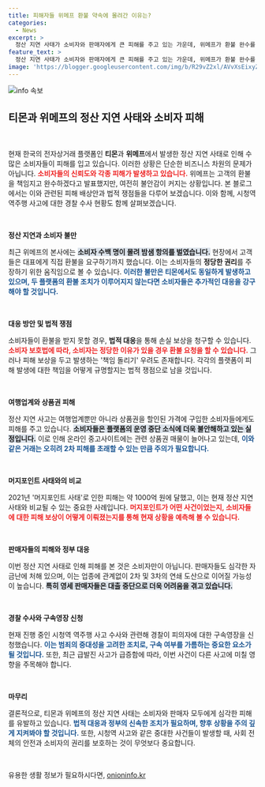 ```yaml
---
title: 피해자들 위메프 환불 약속에 몰려간 이유는?
categories:
  - News
excerpt: >
  정산 지연 사태가 소비자와 판매자에게 큰 피해를 주고 있는 가운데, 위메프가 환불 완수를 약속했습니다. 머지포인트 사태처럼 대규모 피해로 악화될 가능성에 대한 우려도 커지고 있습니다.
feature_text: >
  정산 지연 사태가 소비자와 판매자에게 큰 피해를 주고 있는 가운데, 위메프가 환불 완수를 약속했습니다. 머지포인트 사태처럼 대규모 피해로 악화될 가능성에 대한 우려도 커지고 있습니다.
image: 'https://blogger.googleusercontent.com/img/b/R29vZ2xl/AVvXsEixyZcFfHzMRdzZMjFBmAUKJYCLCGyLL1o632UiGVXcaFdKo_bkvkuCioo0uUKlGfBVcT3P84aROyZIXSBEx3Aw5nCQ3pTgDom1WDC4m8eifvWiAmWEEVb4x6G_l8C0QH225ldMjyaFvpxGEBGNO37VmDTDMHGhJPq73UglMfDca1-0aw/s1600/blogspot.png'
---
```


<p><img src="https://blogger.googleusercontent.com/img/b/R29vZ2xl/AVvXsEixyZcFfHzMRdzZMjFBmAUKJYCLCGyLL1o632UiGVXcaFdKo_bkvkuCioo0uUKlGfBVcT3P84aROyZIXSBEx3Aw5nCQ3pTgDom1WDC4m8eifvWiAmWEEVb4x6G_l8C0QH225ldMjyaFvpxGEBGNO37VmDTDMHGhJPq73UglMfDca1-0aw/s1600/blogspot.png" alt="info 속보" /></p>

<h2 data-ke-size="size26">티몬과 위메프의 정산 지연 사태와 소비자 피해</h2>

<p data-ke-size="size16">&nbsp;</p>

<p>현재 한국의 전자상거래 플랫폼인 <b>티몬</b>과 <b>위메프</b>에서 발생한 정산 지연 사태로 인해 수많은 소비자들이 피해를 입고 있습니다. 이러한 상황은 단순한 비즈니스 차원의 문제가 아닙니다. <b><span style="color: #ee2323;">소비자들의 신뢰도와 각종 피해가 발생하고 있습니다.</span></b> 위메프는 고객의 환불을 책임지고 완수하겠다고 발표했지만, 여전히 불안감이 커지는 상황입니다. 본 블로그에서는 이와 관련된 피해 배상안과 법적 쟁점들을 다루어 보겠습니다. 이와 함께, 시청역 역주행 사고에 대한 경찰 수사 현황도 함께 살펴보겠습니다.</p>

<p data-ke-size="size16">&nbsp;</p>

<p><b>정산 지연과 소비자 불만</b></p>

<p>최근 위메프의 본사에는 <b><span style="background-color: #21538527;">소비자 수백 명이 몰려 밤샘 항의를 벌였습니다.</span></b> 현장에서 고객들은 대표에게 직접 환불을 요구하기까지 했습니다. 이는 소비자들의 <b>정당한 권리</b>를 주장하기 위한 움직임으로 볼 수 있습니다. <b><span style="color: #1a5490;">이러한 불만은 티몬에서도 동일하게 발생하고 있으며, 두 플랫폼의 환불 조치가 이루어지지 않는다면 소비자들은 추가적인 대응을 강구해야 할 것입니다.</span></b></p>

<p data-ke-size="size16">&nbsp;</p>

<p><b>대응 방안 및 법적 쟁점</b></p>

<p>소비자들이 환불을 받지 못할 경우, <b>법적 대응</b>을 통해 손실 보상을 청구할 수 있습니다. <b><span style="color: #ee2323;">소비자 보호법에 따라, 소비자는 정당한 이유가 있을 경우 환불 요청을 할 수 있습니다.</span></b> 그러나 피해 보상을 두고 발생하는 '책임 돌리기' 우려도 존재합니다. 각각의 플랫폼이 피해 발생에 대한 책임을 어떻게 규명할지는 법적 쟁점으로 남을 것입니다.</p>

<p data-ke-size="size16">&nbsp;</p>

<p><b>여행업계와 상품권 피해</b></p>

<p>정산 지연 사고는 여행업계뿐만 아니라 상품권을 할인된 가격에 구입한 소비자들에게도 피해를 주고 있습니다. <b><span style="background-color: #21538527;">소비자들은 플랫폼의 운영 중단 소식에 더욱 불안해하고 있는 실정입니다.</span></b> 이로 인해 온라인 중고사이트에는 관련 상품권 매물이 늘어나고 있는데, <b><span style="color: #1a5490;">이와 같은 거래는 오히려 2차 피해를 초래할 수 있는 만큼 주의가 필요합니다.</span></b></p>

<p data-ke-size="size16">&nbsp;</p>

<p><b>머지포인트 사태와의 비교</b></p>

<p>2021년 '머지포인트 사태'로 인한 피해는 약 1000억 원에 달했고, 이는 현재 정산 지연 사태와 비교될 수 있는 중요한 사례입니다. <b><span style="color: #ee2323;">머지포인트가 어떤 사건이었는지, 소비자들에 대한 피해 보상이 어떻게 이뤄졌는지를 통해 현재 상황을 예측해 볼 수 있습니다.</span></b></p>

<p data-ke-size="size16">&nbsp;</p>

<p><b>판매자들의 피해와 정부 대응</b></p>

<p>이번 정산 지연 사태로 인해 피해를 본 것은 소비자만이 아닙니다. 판매자들도 심각한 자금난에 처해 있으며, 이는 업종에 관계없이 2차 및 3차의 연쇄 도산으로 이어질 가능성이 높습니다. <b><span style="background-color: #21538527;">특히 영세 판매자들은 대출 중단으로 더욱 어려움을 겪고 있습니다.</span></b></p>

<p data-ke-size="size16">&nbsp;</p>

<p><b>경찰 수사와 구속영장 신청</b></p>

<p>현재 진행 중인 시청역 역주행 사고 수사와 관련해 경찰이 피의자에 대한 구속영장을 신청했습니다. <b><span style="color: #1a5490;">이는 범죄의 중대성을 고려한 조치로, 구속 여부를 가름하는 중요한 요소가 될 것입니다.</span></b> 또한, 최근 급발진 사고가 급증함에 따라, 이번 사건이 다른 사고에 미칠 영향을 주목해야 합니다.</p>

<p data-ke-size="size16">&nbsp;</p>

<p><b>마무리</b></p>

<p>결론적으로, 티몬과 위메프의 정산 지연 사태는 소비자와 판매자 모두에게 심각한 피해를 유발하고 있습니다. <b><span style="color: #1a5490;">법적 대응과 정부의 신속한 조치가 필요하며, 향후 상황을 주의 깊게 지켜봐야 할 것입니다.</span></b> 또한, 시청역 사고와 같은 중대한 사건들이 발생할 때, 사회 전체의 안전과 소비자의 권리를 보호하는 것이 무엇보다 중요합니다. </p>

<p data-ke-size="size16">&nbsp;</p>
유용한 생활 정보가 필요하시다면, <a href="https://onioninfo.kr" rel="dofollow">onioninfo.kr</a>


